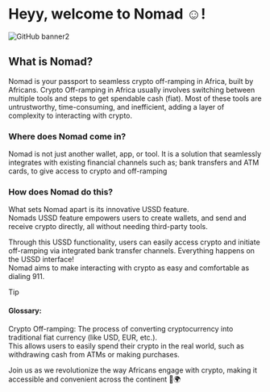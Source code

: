 # Heyy, welcome to Nomad ☺️!

![GitHub banner2](https://github.com/nomad-rails/.github/assets/123777542/6ee6431c-0ad2-4807-a799-9c4c73547ace)


## What is Nomad?
Nomad is your passport to seamless crypto off-ramping in Africa, built by Africans.
Crypto Off-ramping in Africa usually involves switching between multiple tools and steps to get spendable cash (fiat). Most of these tools are untrustworthy, time-consuming, and inefficient, adding a layer of complexity to interacting with crypto.
### Where does Nomad come in?
Nomad is not just another wallet, app, or tool. 
It is a solution that seamlessly integrates with existing financial channels such as; bank transfers and ATM cards, to give access to crypto and off-ramping
### How does Nomad do this?
What sets Nomad apart is its innovative USSD feature.  
Nomads USSD feature empowers users to create wallets, and send and receive crypto directly, all without needing third-party tools.  

Through this USSD functionality, users can easily access crypto and initiate off-ramping via integrated bank transfer channels. Everything happens on the USSD interface!    
Nomad aims to make interacting with crypto as easy and comfortable as dialing 911. 

> [!TIP]
> #### Glossary:
> Crypto Off-ramping: The process of converting cryptocurrency into traditional fiat currency (like USD, EUR, etc.).   
  This allows users to easily spend their crypto in the real world, such as withdrawing cash from ATMs or making purchases.  

Join us as we revolutionize the way Africans engage with crypto, making it accessible and convenient across the continent 🚀🌍 
